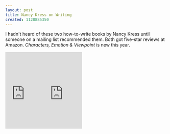 ```yaml
---
layout: post
title: Nancy Kress on Writing
created: 1128885350
---
```

<p>I hadn't heard of these two how-to-write books by Nancy Kress until someone on a mailing list recommended them.  Both got five-star reviews at Amazon.  <em>Characters, Emotion &amp; Viewpoint</em> is new this year.</p>
<!--break-->
<iframe src="http://rcm.amazon.com/e/cm?t=mcdema-20&o=1&p=8&l=as1&asins=1582973164&fc1=000000&=1&lc1=004477&bc1=ffffff&lt1=_top&IS2=1&bg1=ffffff&f=ifr" style="width:120px;height:240px;" scrolling="no" marginwidth="0" marginheight="0" frameborder="0"></iframe><iframe src="http://rcm.amazon.com/e/cm?t=mcdema-20&o=1&p=8&l=as1&asins=0898799058&fc1=000000&=1&lc1=004477&bc1=ffffff&lt1=_top&IS2=1&bg1=ffffff&f=ifr" style="width:120px;height:240px;" scrolling="no" marginwidth="0" marginheight="0" frameborder="0"></iframe>
